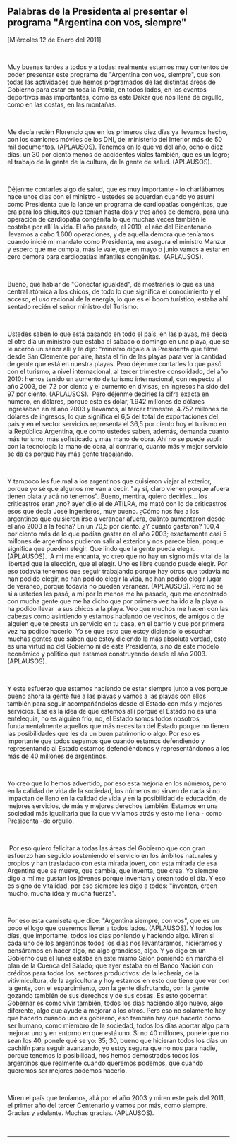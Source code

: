 Palabras de la Presidenta al presentar el programa "Argentina con vos, siempre"
-------------------------------------------------------------------------------

[Miércoles 12 de Enero del 2011]

 

Muy buenas tardes a todos y a todas: realmente estamos muy contentos de
poder presentar este programa de "Argentina con vos, siempre", que son
todas las actividades que hemos programados de las distintas áreas de
Gobierno para estar en toda la Patria, en todos lados, en los eventos
deportivos más importantes, como es este Dakar que nos llena de orgullo,
como en las costas, en las montañas.

 

Me decía recién Florencio que en los primeros diez días ya llevamos
hecho, con los camiones móviles de los DNI, del ministerio del Interior
más de 50 mil documentos. (APLAUSOS). Tenemos en lo que va del año, ocho
o diez días, un 30 por ciento menos de accidentes viales también, que es
un logro; el trabajo de la gente de la cultura, de la gente de salud.
(APLAUSOS).

 

Déjenme contarles algo de salud, que es muy importante - lo charlábamos
hace unos días con el ministro - ustedes se acuerdan cuando yo asumí
como Presidenta que la lancé un programa de cardiopatías congénitas, que
era para los chiquitos que tenían hasta dos y tres años de demora, para
una operación de cardiopatía congénita lo que muchas veces tambièn le
costaba por allí la vida. El año pasado, el 2010, el año del
Bicentenario llevamos a cabo 1.600 operaciones, y de aquella demora que
teníamos cuando inicié mi mandato como Presidenta, me asegura el
ministro Manzur y espero que me cumpla, más le vale, que en mayo o junio
vamos a estar en cero demora para cardiopatías infantiles congénitas. 
(APLAUSOS).

 

Bueno, qué hablar de "Conectar igualdad", de mostrarles lo que es una
central atómica a los chicos, de todo lo que significa el conocimiento y
el acceso, el uso racional de la energía, lo que es el boom turístico;
estaba ahí sentado recién el señor ministro del Turismo.

 

Ustedes saben lo que está pasando en todo el país, en las playas, me
decía el otro día un ministro que estaba el sábado o domingo en una
playa, que se le acercó un señor allí y le dijo: "ministro dígale a la
Presidenta que filme desde San Clemente por aire, hasta el fin de las
playas para ver la cantidad de gente que está en nuestra playas. Pero
déjenme contarles lo que pasó con el turismo, a nivel internacional, al
tercer trimestre consolidado, del año 2010: hemos tenido un aumento de
turismo internacional, con respecto al año 2003, del 72 por ciento y el
aumento en divisas, en ingresos ha sido del 97 por ciento. (APLAUSOS). 
Pero déjenme decirles la cifra exacta en número, en dólares, porque esto
es dólar, 1.942 millones de dólares ingresaban en el año 2003 y
llevamos, al tercer trimestre, 4.752 millones de dólares de ingresos, lo
que significa el 6,5 del total de exportaciones del país y en el sector
servicios representa el 36,5 por ciento hoy el turismo en la República
Argentina, que como ustedes saben, además, demanda cuanto más turismo,
más sofisticado y más mano de obra. Ahí no se puede suplir con la
tecnología la mano de obra, al contrario, cuanto más y mejor servicio se
da es porque hay más gente trabajando.

 

Y tampoco les fue mal a los argentinos que quisieron viajar al exterior,
porque yo sé que algunos me van a decir. "ay sí, claro vienen porque
afuera tienen plata y acá no tenemos". Bueno, mentira, quiero
decirles... los criticastros eran ¿no? ayer dijo el de ATILRA, me mató
con lo de criticastros esos que decía José Ingenieros, muy bueno. ¿Cómo
nos fue a los argentinos que quisieron irse a veranear afuera, cuánto
aumentaron desde el año 2003 a la fecha? En un 70,5 por ciento. ¿Y
cuánto gastaron? 100,4 por ciento más de lo que podían gastar en el año
2003; exactamente casi 5 millones de argentinos pudieron salir al
exterior y nos parece bien, porque significa que pueden elegir. Que
lindo que la gente pueda elegir. (APLAUSOS).  A mí me encanta, yo creo
que no hay un signo más vital de la libertad que la elección, que el
elegir. Uno es libre cuando puede elegir. Por eso todavía tenemos que
seguir trabajando porque hay otros que todavía no han podido elegir, no
han podido elegir la vida, no han podido elegir lugar de veraneo, porque
todavía no pueden veranear. (APLAUSOS). Pero no sé si a ustedes les
pasó, a mí por lo menos me ha pasado, que me encontrado con mucha gente
que me ha dicho que por primera vez ha ido a la playa o ha podido
llevar  a sus chicos a la playa. Veo que muchos me hacen con las cabezas
como asintiendo y estamos hablando de vecinos, de amigos o de alguien
que te presta un servicio en tu casa, en el barrio y que por primera vez
ha podido hacerlo. Yo se que esto que estoy diciendo lo escuchan muchas
gentes que saben que estoy diciendo la más absoluta verdad, esto es una
virtud no del Gobierno ni de esta Presidenta, sino de este modelo
económico y político que estamos construyendo desde el año 2003.
(APLAUSOS).

 

Y este esfuerzo que estamos haciendo de estar siempre junto a vos porque
bueno ahora la gente fue a las playas y vamos a las playas con ellos
también para seguir acompañándolos desde el Estado con más y mejores
servicios. Esa es la idea de que estemos allí porque el Estado no es una
entelequia, no es alguien frío, no, el Estado somos todos nosotros,
fundamentalmente aquellos que más necesitan del Estado porque no tienen
las posibilidades que les da un buen patrimonio o algo. Por eso es
importante que todos sepamos que cuando estamos defendiendo y
representando al Estado estamos defendiéndonos y representándonos a los
más de 40 millones de argentinos.

 

Yo creo que lo hemos advertido, por eso esta mejoría en los números,
pero en la calidad de vida de la sociedad, los números no sirven de nada
si no impactan de lleno en la calidad de vida y en la posibilidad de
educación, de mejores servicios, de más y mejores derechos también.
Estamos en una sociedad más igualitaria que la que vivíamos atrás y esto
me llena - como Presidenta -de orgullo.

 

 Por eso quiero felicitar a todas las áreas del Gobierno que con gran
esfuerzo han seguido sosteniendo el servicio en los ámbitos naturales y
propios y han trasladado con esta mirada joven, con esta mirada de esa
Argentina que se mueve, que cambia, que inventa, que crea. Yo siempre
digo a mí me gustan los jóvenes porque inventan y crean todo el día. Y
eso es signo de vitalidad, por eso siempre les digo a todos: "inventen,
creen mucho, mucha idea y mucha fuerza".

 

Por eso esta camiseta que dice: "Argentina siempre, con vos", que es un
poco el logo que queremos llevar a todos lados. (APLAUSOS). Y todos los
días, que importante, todos los días poniendo y haciendo algo. Miren si
cada uno de los argentinos todos los días nos levantáramos, hiciéramos y
pensáramos en hacer algo, no algo grandioso, algo. Y yo digo en un
Gobierno que el lunes estaba en este mismo Salón poniendo en marcha el
plan de la Cuenca del Salado; que ayer estaba en el Banco Nación con
créditos para todos los  sectores productivos: de la lechería, de la
vitivinicultura, de la agricultura y hoy estamos en esto que tiene que
ver con la gente, con el esparcimiento, con la gente disfrutando, con la
gente gozando también de sus derechos y de sus cosas. Es esto gobernar.
Gobernar es como vivir también, todos los días haciendo algo nuevo, algo
diferente, algo que ayude a mejorar a los otros. Pero eso no solamente
hay que hacerlo cuando uno es gobierno, eso también hay que hacerlo como
ser humano, como miembro de la sociedad, todos los días aportar algo
para mejorar uno y en entorno en que está uno. Si no 40 millones, ponele
que no sean los 40, ponele qué se yo: 35; 30, bueno que hicieran todos
los días un cachitín para seguir avanzando, yo estoy segura que no nos
para nadie, porque tenemos la posibilidad, nos hemos demostrados todos
los argentinos que realmente cuando queremos podemos, que cuando
queremos ser mejores podemos hacerlo.

 

Miren el país que teníamos, allá por el año 2003 y miren este país del
2011, el primer año del tercer Centenario y vamos por más, como siempre.
Gracias y adelante. Muchas gracias. (APLAUSOS).                      

 

****
